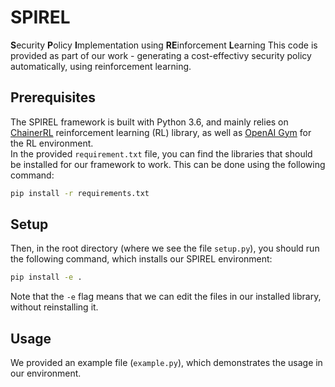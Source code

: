 # SPIREL

**S**ecurity **P**olicy **I**mplementation using **RE**inforcement **L**earning 
This code is provided as part of our work - generating a cost-effectivy security policy automatically, using reinforcement learning.

## Prerequisites

The SPIREL framework is built with Python 3.6, and mainly relies on [ChainerRL](https://github.com/chainer/chainerrl) reinforcement learning (RL) library, as well as [OpenAI Gym](https://github.com/openai/gym) for the RL environment.  
In the provided `requirement.txt` file, you can find the libraries that should be installed for our framework to work. This can be done using the following command:

```sh
pip install -r requirements.txt
```

## Setup

Then, in the root directory (where we see the file `setup.py`), you should run the following command, which installs our SPIREL environment:  

```sh
pip install -e .
```

Note that the `-e` flag means that we can edit the files in our installed library, without reinstalling it.

## Usage

We provided an example file (`example.py`), which demonstrates the usage in our environment.

